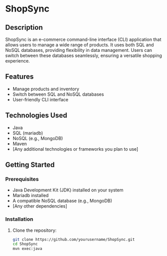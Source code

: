 # ShopSync

## Description
ShopSync is an e-commerce command-line interface (CLI) application that allows users to manage a wide range of products. It uses both SQL and NoSQL databases, providing flexibility in data management. Users can switch between these databases seamlessly, ensuring a versatile shopping experience.

## Features
- Manage products and inventory
- Switch between SQL and NoSQL databases
- User-friendly CLI interface

## Technologies Used
- Java
- SQL (mariadb)
- NoSQL (e.g., MongoDB)
- Maven
- [Any additional technologies or frameworks you plan to use]

## Getting Started

### Prerequisites
- Java Development Kit (JDK) installed on your system
- Mariadb installed
- A compatible NoSQL database (e.g., MongoDB)
- [Any other dependencies]

### Installation

1. Clone the repository:
   ```bash
   git clone https://github.com/yourusername/ShopSync.git
   cd ShopSync
   mvn exec:java
